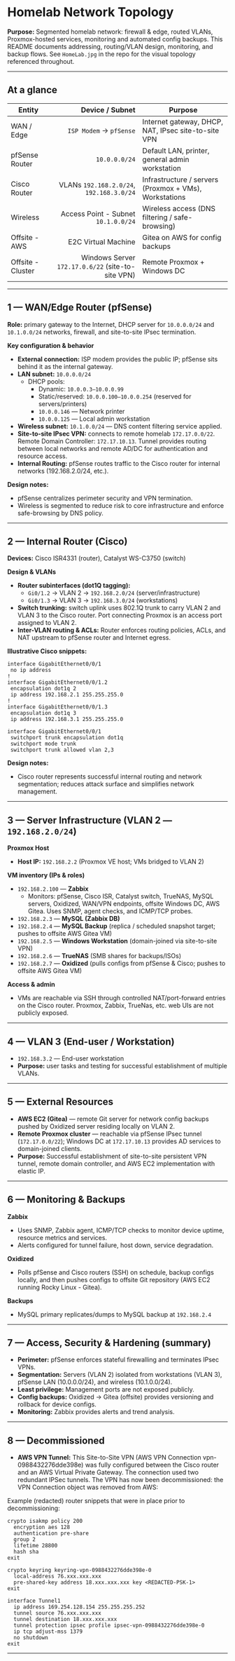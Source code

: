 # Homelab Network Topology

**Purpose:** Segmented homelab network: firewall & edge, routed VLANs, Proxmox-hosted services, monitoring and automated config backups. This README documents addressing, routing/VLAN design, monitoring, and backup flows. See `HomeLab.jpg` in the repo for the visual topology referenced throughout.

---

## At a glance

| Entity | Device / Subnet | Purpose |
|---|---:|---|
| WAN / Edge | `ISP Modem` → `pfSense` | Internet gateway, DHCP, NAT, IPsec site-to-site VPN |
| pfSense Router | `10.0.0.0/24` | Default LAN, printer, general admin workstation |
| Cisco Router | VLANs `192.168.2.0/24`, `192.168.3.0/24` | Infrastructure / servers (Proxmox + VMs), Workstations |
| Wireless | Access Point - Subnet `10.1.0.0/24` | Wireless access (DNS filtering / safe-browsing) |
| Offsite - AWS | E2C Virtual Machine | Gitea on AWS for config backups |
| Offsite - Cluster| Windows Server `172.17.0.6/22` (site-to-site VPN)| Remote Proxmox + Windows DC |

---

## 1 — WAN/Edge Router (pfSense)

**Role:** primary gateway to the Internet, DHCP server for `10.0.0.0/24` and `10.1.0.0/24` networks, firewall, and site-to-site IPsec termination.

**Key configuration & behavior**
- **External connection:** ISP modem provides the public IP; pfSense sits behind it as the internal gateway.
- **LAN subnet:** `10.0.0.0/24`
  - DHCP pools:
    - Dynamic: `10.0.0.3–10.0.0.99`
    - Static/reserved: `10.0.0.100–10.0.0.254` (reserved for servers/printers)
    - `10.0.0.146` — Network printer
    - `10.0.0.125` — Local admin workstation
- **Wireless subnet:** `10.1.0.0/24` — DNS content filtering service applied.
- **Site-to-site IPsec VPN:** connects to remote homelab `172.17.0.0/22`. Remote Domain Controller: `172.17.10.13`. Tunnel provides routing between local networks and remote AD/DC for authentication and resource access.
- **Internal Routing:** pfSense routes traffic to the Cisco router for internal networks (192.168.2.0/24, etc.).

**Design notes:**
- pfSense centralizes perimeter security and VPN termination.
- Wireless is segmented to reduce risk to core infrastructure and enforce safe-browsing by DNS policy.

---

## 2 — Internal Router (Cisco)

**Devices:** Cisco ISR4331 (router), Catalyst WS-C3750 (switch)

**Design & VLANs**
- **Router subinterfaces (dot1Q tagging):**
  - `Gi0/1.2` → VLAN 2 → `192.168.2.0/24` (server/infrastructure)
  - `Gi0/1.3` → VLAN 3 → `192.168.3.0/24` (workstations)
- **Switch trunking:** switch uplink uses 802.1Q trunk to carry VLAN 2 and VLAN 3 to the Cisco router. Port connecting Proxmox is an access port assigned to VLAN 2.
- **Inter-VLAN routing & ACLs:** Router enforces routing policies, ACLs, and NAT upstream to pfSense router and Internet egress.

**Illustrative Cisco snippets:**
```text
interface GigabitEthernet0/0/1
 no ip address
!
interface GigabitEthernet0/0/1.2
 encapsulation dot1q 2
 ip address 192.168.2.1 255.255.255.0
!
interface GigabitEthernet0/0/1.3
 encapsulation dot1q 3
 ip address 192.168.3.1 255.255.255.0
```
```text
interface GigabitEthernet0/0/1
 switchport trunk encapsulation dot1q
 switchport mode trunk
 switchport trunk allowed vlan 2,3
```

**Design notes:**
- Cisco router represents successful internal routing and network segmentation; reduces attack surface and simplifies network management.

---

## 3 — Server Infrastructure (VLAN 2 — `192.168.2.0/24`)

**Proxmox Host**
- **Host IP:** `192.168.2.2` (Proxmox VE host; VMs bridged to VLAN 2)

**VM inventory (IPs & roles)**
- `192.168.2.100` — **Zabbix**  
  - Monitors: pfSense, Cisco ISR, Catalyst switch, TrueNAS, MySQL servers, Oxidized, WAN/VPN endpoints, offsite Windows DC, AWS Gitea. Uses SNMP, agent checks, and ICMP/TCP probes.
- `192.168.2.3` — **MySQL (Zabbix DB)**  
- `192.168.2.4` — **MySQL Backup** (replica / scheduled snapshot target; pushes to offsite AWS Gitea VM)  
- `192.168.2.5` — **Windows Workstation** (domain-joined via site-to-site VPN)  
- `192.168.2.6` — **TrueNAS** (SMB shares for backups/ISOs)  
- `192.168.2.7` — **Oxidized** (pulls configs from pfSense & Cisco; pushes to offsite AWS Gitea VM)

**Access & admin**
- VMs are reachable via SSH through controlled NAT/port-forward entries on the Cisco router. Proxmox, Zabbix, TrueNas, etc. web UIs are not publicly exposed.

---

## 4 — VLAN 3 (End-user / Workstation)

- `192.168.3.2` — End-user workstation
- **Purpose:** user tasks and testing for successful establishment of multiple VLANs.

---

## 5 — External Resources

- **AWS EC2 (Gitea)** — remote Git server for network config backups pushed by Oxidized server residing locally on VLAN 2.
- **Remote Proxmox cluster** — reachable via pfSense IPsec tunnel (`172.17.0.0/22`); Windows DC at `172.17.10.13` provides AD services to domain-joined clients.
- **Purpose:** Successful establishment of site-to-site persistent VPN tunnel, remote domain controller, and AWS EC2 implementation with elastic IP.

---

## 6 — Monitoring & Backups

**Zabbix**
- Uses SNMP, Zabbix agent, ICMP/TCP checks to monitor device uptime, resource metrics and services.
- Alerts configured for tunnel failure, host down, service degradation.

**Oxidized**
- Polls pfSense and Cisco routers (SSH) on schedule, backup configs locally, and then pushes configs to offsite Git repository (AWS EC2 running Rocky Linux - Gitea).

**Backups**
- MySQL primary replicates/dumps to MySQL backup at `192.168.2.4` 

---

## 7 — Access, Security & Hardening (summary)

- **Perimeter:** pfSense enforces stateful firewalling and terminates IPsec VPNs.
- **Segmentation:** Servers (VLAN 2) isolated from workstations (VLAN 3), pfSense LAN (10.0.0.0/24), and wireless (10.1.0.0/24).
- **Least privilege:** Management ports are not exposed publicly.
- **Config backups:** Oxidized → Gitea (offsite) provides versioning and rollback for device configs.
- **Monitoring:** Zabbix provides alerts and trend analysis.

---

## 8 — Decommissioned

- **AWS VPN Tunnel:** This Site-to-Site VPN (AWS VPN Connection vpn-0988432276dde398e) was fully configured between the Cisco router and an AWS Virtual Private Gateway. The connection used two redundant IPSec tunnels. The VPN has now been decommissioned: the VPN Connection object was removed from AWS:

Example (redacted) router snippets that were in place prior to decommissioning:

```text
crypto isakmp policy 200
  encryption aes 128
  authentication pre-share
  group 2
  lifetime 28800
  hash sha
exit

crypto keyring keyring-vpn-0988432276dde398e-0
  local-address 76.xxx.xxx.xxx
  pre-shared-key address 18.xxx.xxx.xxx key <REDACTED-PSK-1>
exit

interface Tunnel1
  ip address 169.254.128.154 255.255.255.252
  tunnel source 76.xxx.xxx.xxx
  tunnel destination 18.xxx.xxx.xxx
  tunnel protection ipsec profile ipsec-vpn-0988432276dde398e-0
  ip tcp adjust-mss 1379
  no shutdown
exit
```
---
